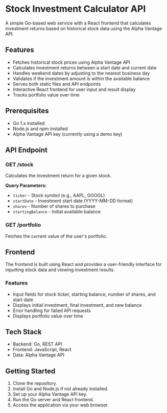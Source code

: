 # Stock Investment Calculator API

A simple Go-based web service with a React frontend that calculates investment returns based on historical stock data using the Alpha Vantage API.

## Features

- Fetches historical stock prices using Alpha Vantage API
- Calculates investment returns between a start date and current date
- Handles weekend dates by adjusting to the nearest business day
- Validates if the investment amount is within the available balance
- Serves both static files and API endpoints
- Interactive React frontend for user input and result display
- Tracks portfolio value over time

## Prerequisites

- Go 1.x installed
- Node.js and npm installed
- Alpha Vantage API key (currently using a demo key)

## API Endpoint

### GET /stock

Calculates the investment return for a given stock.

**Query Parameters:**
- `ticker` - Stock symbol (e.g., AAPL, GOOGL)
- `startDate` - Investment start date (YYYY-MM-DD format)
- `shares` - Number of shares to purchase
- `startingBalance` - Initial available balance

### GET /portfolio

Fetches the current value of the user's portfolio.


## Frontend

The frontend is built using React and provides a user-friendly interface for inputting stock data and viewing investment results.

### Features

- Input fields for stock ticker, starting balance, number of shares, and start date
- Displays initial investment, final investment, and new balance
- Error handling for failed API requests
- Displays portfolio value over time

## Tech Stack

- Backend: Go, REST API
- Frontend: JavaScript, React
- Data: Alpha Vantage API

## Getting Started

1. Clone the repository.
2. Install Go and Node.js if not already installed.
3. Set up your Alpha Vantage API key.
4. Run the Go server and React frontend.
5. Access the application via your web browser.

